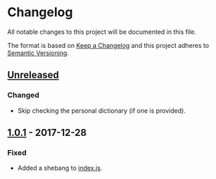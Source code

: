 # Changelog
All notable changes to this project will be documented in this file.

The format is based on [Keep a Changelog](http://keepachangelog.com/en/1.0.0/)
and this project adheres to [Semantic Versioning](http://semver.org/spec/v2.0.0.html).

## [Unreleased]

### Changed

- Skip checking the personal dictionary (if one is provided).

## [1.0.1] - 2017-12-28

### Fixed

- Added a shebang to [index.js](index.js).

[Unreleased]: https://github.com/tbroadley/spellchecker-cli/compare/v1.0.1...HEAD
[1.0.1]:      https://github.com/tbroadley/spellchecker-cli/compare/v1.0.0...v1.0.1
